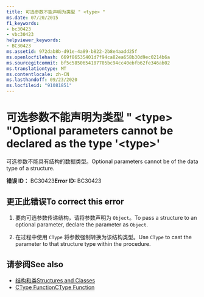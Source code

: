 ```yaml
---
title: 可选参数不能声明为类型 " <type> "
ms.date: 07/20/2015
f1_keywords:
- bc30423
- vbc30423
helpviewer_keywords:
- BC30423
ms.assetid: 972dab8b-d91e-4a89-b822-2b8e4aadd25f
ms.openlocfilehash: 669f86535401d7f94ca82ea658b30d9ec0214b6a
ms.sourcegitcommit: bf5c5850654187705bc94cc40ebfb62fe346ab02
ms.translationtype: MT
ms.contentlocale: zh-CN
ms.lasthandoff: 09/23/2020
ms.locfileid: "91081851"
---
```

# <a name="optional-parameters-cannot-be-declared-as-the-type-type"></a><span data-ttu-id="35fc9-102">可选参数不能声明为类型 " \<type> "</span><span class="sxs-lookup"><span data-stu-id="35fc9-102">Optional parameters cannot be declared as the type '\<type>'</span></span>

<span data-ttu-id="35fc9-103">可选参数不能具有结构的数据类型。</span><span class="sxs-lookup"><span data-stu-id="35fc9-103">Optional parameters cannot be of the data type of a structure.</span></span>  
  
 <span data-ttu-id="35fc9-104">**错误 ID：** BC30423</span><span class="sxs-lookup"><span data-stu-id="35fc9-104">**Error ID:** BC30423</span></span>  
  
## <a name="to-correct-this-error"></a><span data-ttu-id="35fc9-105">更正此错误</span><span class="sxs-lookup"><span data-stu-id="35fc9-105">To correct this error</span></span>  
  
1. <span data-ttu-id="35fc9-106">要向可选参数传递结构，请将参数声明为 `Object`。</span><span class="sxs-lookup"><span data-stu-id="35fc9-106">To pass a structure to an optional parameter, declare the parameter as `Object`.</span></span>  
  
2. <span data-ttu-id="35fc9-107">在过程中使用 `CType` 将参数强制转换为该结构类型。</span><span class="sxs-lookup"><span data-stu-id="35fc9-107">Use `CType` to cast the parameter to that structure type within the procedure.</span></span>  
  
## <a name="see-also"></a><span data-ttu-id="35fc9-108">请参阅</span><span class="sxs-lookup"><span data-stu-id="35fc9-108">See also</span></span>

- [<span data-ttu-id="35fc9-109">结构和类</span><span class="sxs-lookup"><span data-stu-id="35fc9-109">Structures and Classes</span></span>](../programming-guide/language-features/data-types/structures-and-classes.md)
- [<span data-ttu-id="35fc9-110">CType Function</span><span class="sxs-lookup"><span data-stu-id="35fc9-110">CType Function</span></span>](../language-reference/functions/ctype-function.md)

